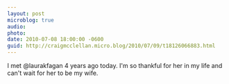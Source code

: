 ```yaml
---
layout: post
microblog: true
audio: 
photo: 
date: 2010-07-08 18:00:00 -0600
guid: http://craigmcclellan.micro.blog/2010/07/09/t18126066883.html
---
```

I met @laurakfagan 4 years ago today. I'm so thankful for her in my life and can't wait for her to be my wife.

